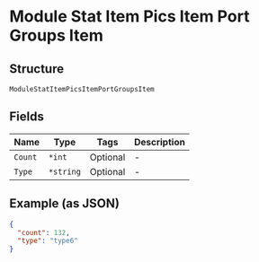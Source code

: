 
# Module Stat Item Pics Item Port Groups Item

## Structure

`ModuleStatItemPicsItemPortGroupsItem`

## Fields

| Name | Type | Tags | Description |
|  --- | --- | --- | --- |
| `Count` | `*int` | Optional | - |
| `Type` | `*string` | Optional | - |

## Example (as JSON)

```json
{
  "count": 132,
  "type": "type6"
}
```

